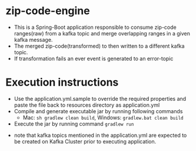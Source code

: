 # zip-code-engine

- This is a Spring-Boot application responsible to consume zip-code ranges(raw) from a kafka topic and merge overlapping ranges in a given kafka message.
- The merged zip-code(transformed) to then written to a different kafka topic.
- If transformation fails an ever event is generated to an error-topic 

# Execution instructions
- Use the application.yml.sample to override the required properties and paste the file back to resources directory as application.yml
- Compile and generate executable jar by running following commands
    - Mac: `sh gradlew clean build`, Windows: `gradlew.bat clean build`
- Execute the jar by running command `gradlew run`
* note that kafka topics mentioned in the application.yml are expected to be created on Kafka Cluster prior to executing application.